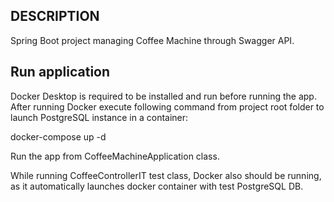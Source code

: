 ## DESCRIPTION
Spring Boot project managing Coffee Machine through Swagger API.

## Run application
Docker Desktop is required to be installed and run before running the app.
After running Docker execute following command from project root folder 
to launch PostgreSQL instance in a container:

docker-compose up -d

Run the app from CoffeeMachineApplication class.

While running CoffeeControllerIT test class, Docker also should be running,
as it automatically launches docker container with test PostgreSQL DB.
